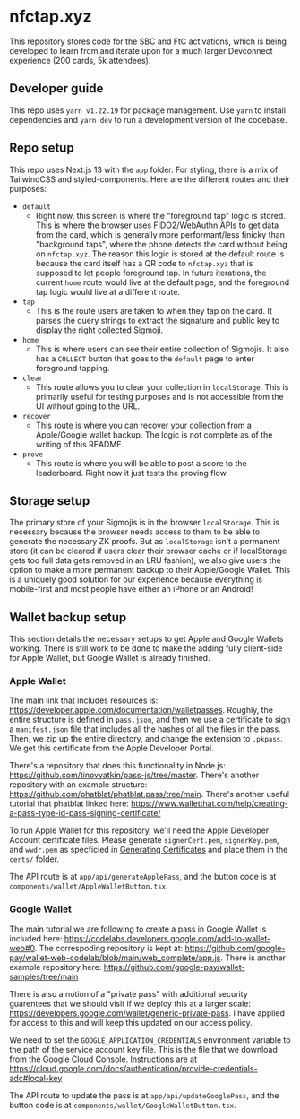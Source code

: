 # nfctap.xyz

This repository stores code for the SBC and FtC activations, which is being developed to learn from and iterate upon for a much larger Devconnect experience (200 cards, 5k attendees).

## Developer guide

This repo uses `yarn v1.22.19` for package management. Use `yarn` to install dependencies and `yarn dev` to run a development version of the codebase.

## Repo setup

This repo uses Next.js 13 with the `app` folder. For styling, there is a mix of TailwindCSS and styled-components. Here are the different routes and their purposes:

- `default`
  - Right now, this screen is where the "foreground tap" logic is stored. This is where the browser uses FIDO2/WebAuthn APIs to get data from the card, which is generally more performant/less finicky than "background taps", where the phone detects the card without being on `nfctap.xyz`. The reason this logic is stored at the default route is because the card itself has a QR code to `nfctap.xyz` that is supposed to let people foreground tap. In future iterations, the current `home` route would live at the default page, and the foreground tap logic would live at a different route.
- `tap`
  - This is the route users are taken to when they tap on the card. It parses the query strings to extract the signature and public key to display the right collected Sigmoji.
- `home`
  - This is where users can see their entire collection of Sigmojis. It also has a `COLLECT` button that goes to the `default` page to enter foreground tapping.
- `clear`
  - This route allows you to clear your collection in `localStorage`. This is primarily useful for testing purposes and is not accessible from the UI without going to the URL.
- `recover`
  - This route is where you can recover your collection from a Apple/Google wallet backup. The logic is not complete as of the writing of this README.
- `prove`
  - This route is where you will be able to post a score to the leaderboard. Right now it just tests the proving flow.

## Storage setup

The primary store of your Sigmojis is in the browser `localStorage`. This is necessary because the browser needs access to them to be able to generate the necessary ZK proofs. But as `localStorage` isn't a permanent store (it can be cleared if users clear their browser cache or if localStorage gets too full data gets removed in an LRU fashion), we also give users the option to make a more permanent backup to their Apple/Google Wallet. This is a uniquely good solution for our experience because everything is mobile-first and most people have either an iPhone or an Android!

## Wallet backup setup

This section details the necessary setups to get Apple and Google Wallets working. There is still work to be done to make the adding fully client-side for Apple Wallet, but Google Wallet is already finished.

### Apple Wallet

The main link that includes resources is: https://developer.apple.com/documentation/walletpasses. Roughly, the entire structure is defined in `pass.json`, and then we use a certificate to sign a `manifest.json` file that includes all the hashes of all the files in the pass. Then, we zip up the entire directory, and change the extension to `.pkpass`. We get this certificate from the Apple Developer Portal.

There's a repository that does this functionality in Node.js: https://github.com/tinovyatkin/pass-js/tree/master. There's another repository with an example structure: https://github.com/phatblat/phatblat.pass/tree/main. There's another useful tutorial that phatblat linked here: https://www.walletthat.com/help/creating-a-pass-type-id-pass-signing-certificate/

To run Apple Wallet for this repository, we'll need the Apple Developer Account certificate files. Please generate `signerCert.pem`, `signerKey.pem`, and `wwdr.pem` as specficied in [Generating Certificates](https://github.com/alexandercerutti/passkit-generator/wiki/Generating-Certificates) and place them in the `certs/` folder.

The API route is at `app/api/generateApplePass`, and the button code is at `components/wallet/AppleWalletButton.tsx`.

### Google Wallet

The main tutorial we are following to create a pass in Google Wallet is included here: https://codelabs.developers.google.com/add-to-wallet-web#0. The correspoding repository is kept at: https://github.com/google-pay/wallet-web-codelab/blob/main/web_complete/app.js. There is another example repository here: https://github.com/google-pay/wallet-samples/tree/main

There is also a notion of a "private pass" with additional security guarentees that we should visit if we deploy this at a larger scale: https://developers.google.com/wallet/generic-private-pass. I have applied for access to this and will keep this updated on our access policy.

We need to set the `GOOGLE_APPLICATION_CREDENTIALS` environment variable to the path of the service account key file. This is the file that we download from the Google Cloud Console. Instructions are at https://cloud.google.com/docs/authentication/provide-credentials-adc#local-key

The API route to update the pass is at `app/api/updateGooglePass`, and the button code is at `components/wallet/GoogleWalletButton.tsx`.
